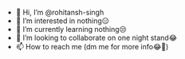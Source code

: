 - 👋 Hi, I’m @rohitansh-singh
- 👀 I’m interested in nothing😑
- 🌱 I’m currently learning nothing😒
- 💞️ I’m looking to collaborate on one night stand😂
- 📫 How to reach me (dm me for more info😂🤣)

<!---
rohitansh-singh/rohitansh-singh is a ✨ special ✨ repository because its `README.md` (this file) appears on your GitHub profile.
You can click the Preview link to take a look at your changes.
--->

